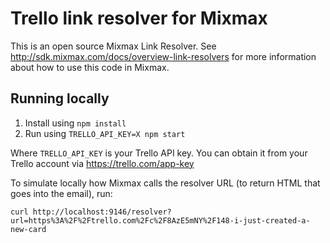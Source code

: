# Trello link resolver for Mixmax

This is an open source Mixmax Link Resolver. See <http://sdk.mixmax.com/docs/overview-link-resolvers> for more information about how to use this code in Mixmax.

## Running locally

1. Install using `npm install`
2. Run using `TRELLO_API_KEY=X npm start`

Where `TRELLO_API_KEY` is your Trello API key. You can obtain it from your Trello account via https://trello.com/app-key

To simulate locally how Mixmax calls the resolver URL (to return HTML that goes into the email), run:

```
curl http://localhost:9146/resolver?url=https%3A%2F%2Ftrello.com%2Fc%2F8AzE5mNY%2F148-i-just-created-a-new-card
```
